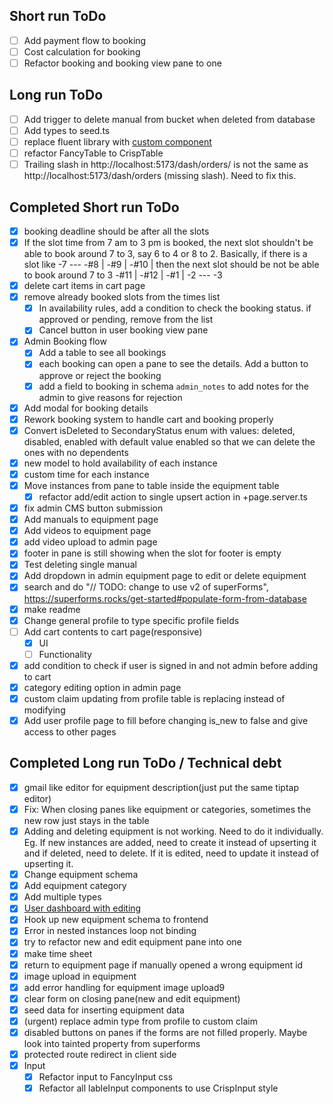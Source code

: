 ## Short run ToDo

- [ ] Add payment flow to booking
- [ ] Cost calculation for booking
- [ ] Refactor booking and booking view pane to one

## Long run ToDo

- [ ] Add trigger to delete manual from bucket when deleted from database
- [ ] Add types to seed.ts
- [ ] replace fluent library with [custom component](https://svelte.dev/repl/f391b3186f804fb0bb0931e73388553a?version=3.46.4)
- [ ] refactor FancyTable to CrispTable
- [ ] Trailing slash in http://localhost:5173/dash/orders/ is not the same as http://localhost:5173/dash/orders (missing slash). Need to fix this.

## Completed Short run ToDo

- [x] booking deadline should be after all the slots
- [x] If the slot time from 7 am to 3 pm is booked, the next slot shouldn't be able to book around 7 to 3,
      say 6 to 4 or 8 to 2. Basically, if there is a slot like
      -7 ---
      -#8 |
      -#9 |
      -#10 | then the next slot should be not be able to book around 7 to 3
      -#11 |
      -#12 |
      -#1 |
      -2 ---
      -3
- [x] delete cart items in cart page
- [x] remove already booked slots from the times list
  - [x] In availability rules, add a condition to check the booking status. if approved or pending, remove from the list
  - [x] Cancel button in user booking view pane
- [x] Admin Booking flow
  - [x] Add a table to see all bookings
  - [x] each booking can open a pane to see the details. Add a button to approve or reject the booking
  - [x] add a field to booking in schema `admin_notes` to add notes for the admin to give reasons for rejection
- [x] Add modal for booking details
- [x] Rework booking system to handle cart and booking properly
- [x] Convert isDeleted to SecondaryStatus enum with values: deleted, disabled, enabled with default value enabled so that we can delete the ones with no dependents
- [x] new model to hold availability of each instance
- [x] custom time for each instance
- [x] Move instances from pane to table inside the equipment table
  - [x] refactor add/edit action to single upsert action in +page.server.ts
- [x] fix admin CMS button submission
- [x] Add manuals to equipment page
- [x] Add videos to equipment page
- [x] add video upload to admin page
- [x] footer in pane is still showing when the slot for footer is empty
- [x] Test deleting single manual
- [x] Add dropdown in admin equipment page to edit or delete equipment
- [x] search and do "// TODO: change to use v2 of superForms", https://superforms.rocks/get-started#populate-form-from-database
- [x] make readme
- [x] Change general profile to type specific profile fields
- [ ] Add cart contents to cart page(responsive)
  - [x] UI
  - [ ] Functionality
- [x] add condition to check if user is signed in and not admin before adding to cart
- [x] category editing option in admin page
- [x] custom claim updating from profile table is replacing instead of modifying
- [x] Add user profile page to fill before changing is_new to false and give access to other pages

## Completed Long run ToDo / Technical debt

- [x] gmail like editor for equipment description(just put the same tiptap editor)
- [x] Fix: When closing panes like equipment or categories, sometimes the new row just stays in the table
- [x] Adding and deleting equipment is not working. Need to do it individually. Eg. If new instances are added, need to create it instead of upserting it and if deleted, need to delete. If it is edited, need to update it instead of upserting it.
- [x] Change equipment schema
- [x] Add equipment category
- [x] Add multiple types
- [x] [User dashboard with editing](https://supabase.com/docs/guides/getting-started/tutorials/with-sveltekit?language=ts)
- [x] Hook up new equipment schema to frontend
- [x] Error in nested instances loop not binding
- [x] try to refactor new and edit equipment pane into one
- [x] make time sheet
- [x] return to equipment page if manually opened a wrong equipment id
- [x] image upload in equipment
- [x] add error handling for equipment image upload9
- [x] clear form on closing pane(new and edit equipment)
- [x] seed data for inserting equipment data
- [x] (urgent) replace admin type from profile to custom claim
- [x] disabled buttons on panes if the forms are not filled properly. Maybe look into tainted property from superforms
- [x] protected route redirect in client side
- [x] Input
  - [x] Refactor input to FancyInput css
  - [x] Refactor all lableInput components to use CrispInput style
